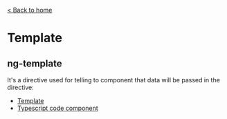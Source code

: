 [< Back to home](../README.md)

# Template

## ng-template
It's a directive used for telling to component that data will be passed in the directive:

- [Template](../src/app/examples/components/server-element/server-element.component.html#L5)
- [Typescript code component](../src/app/examples/components/components.component.ts#L11-L14)